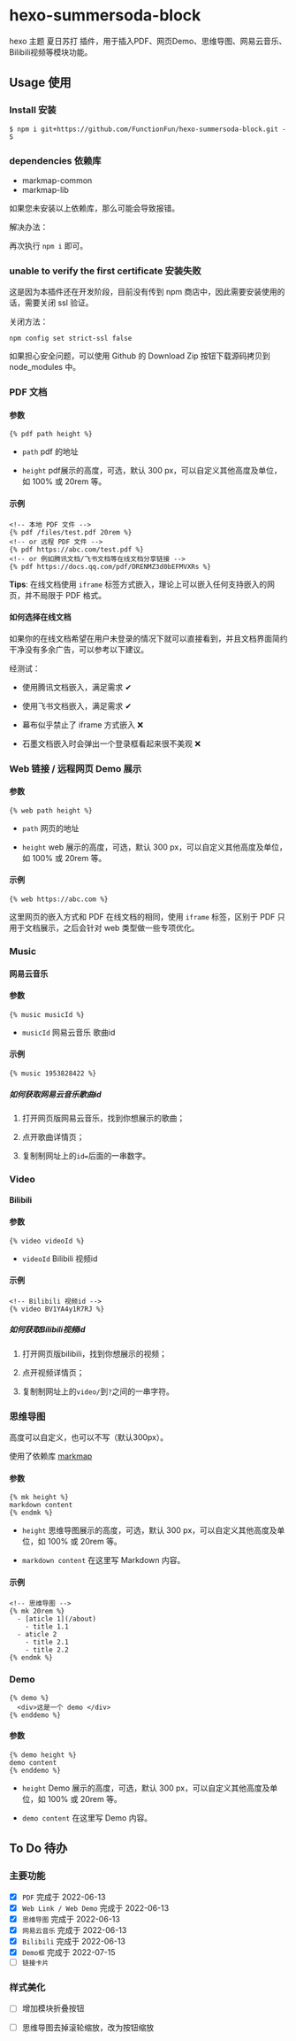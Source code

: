 # hexo-summersoda-block
hexo 主题 夏日苏打 插件，用于插入PDF、网页Demo、思维导图、网易云音乐、Bilibili视频等模块功能。

## Usage 使用

### Install 安装

```
$ npm i git+https://github.com/FunctionFun/hexo-summersoda-block.git -S
```

### dependencies 依赖库

- markmap-common
- markmap-lib

如果您未安装以上依赖库，那么可能会导致报错。

解决办法：

再次执行 `npm i` 即可。

### unable to verify the first certificate 安装失败

这是因为本插件还在开发阶段，目前没有传到 npm 商店中，因此需要安装使用的话，需要关闭 ssl 验证。

关闭方法：

```
npm config set strict-ssl false
```

如果担心安全问题，可以使用 Github 的 Download Zip 按钮下载源码拷贝到 node_modules 中。

### PDF 文档

#### 参数

```ejs
{% pdf path height %}
```

- `path` pdf 的地址

- `height` pdf展示的高度，可选，默认 300 px，可以自定义其他高度及单位，如 100% 或 20rem 等。

#### 示例

```ejs
<!-- 本地 PDF 文件 -->
{% pdf /files/test.pdf 20rem %}
<!-- or 远程 PDF 文件 -->
{% pdf https://abc.com/test.pdf %}
<!-- or 例如腾讯文档/飞书文档等在线文档分享链接 -->
{% pdf https://docs.qq.com/pdf/DRENMZ3d0bEFMVXRs %}
```

**Tips**: 在线文档使用 `iframe` 标签方式嵌入，理论上可以嵌入任何支持嵌入的网页，并不局限于 PDF 格式。

#### 如何选择在线文档

如果你的在线文档希望在用户未登录的情况下就可以直接看到，并且文档界面简约干净没有多余广告，可以参考以下建议。

经测试：

- 使用腾讯文档嵌入，满足需求 ✔

- 使用飞书文档嵌入，满足需求 ✔

- 幕布似乎禁止了 iframe 方式嵌入 ❌

- 石墨文档嵌入时会弹出一个登录框看起来很不美观 ❌

### Web 链接 / 远程网页 Demo 展示

#### 参数

```ejs
{% web path height %}
```

- `path` 网页的地址

- `height` web 展示的高度，可选，默认 300 px，可以自定义其他高度及单位，如 100% 或 20rem 等。

#### 示例

```ejs
{% web https://abc.com %}
```

这里网页的嵌入方式和 PDF 在线文档的相同，使用 `iframe` 标签，区别于 PDF 只用于文档展示，之后会针对 web 类型做一些专项优化。

### Music 

#### 网易云音乐

#### 参数

```ejs
{% music musicId %}
```

- `musicId` 网易云音乐 歌曲id

#### 示例

```ejs
{% music 1953828422 %}
```

##### 如何获取网易云音乐歌曲id

1. 打开网页版网易云音乐，找到你想展示的歌曲；

2. 点开歌曲详情页；

3. 复制制网址上的`id=`后面的一串数字。

### Video 

#### Bilibili

#### 参数

```ejs
{% video videoId %}
```

- `videoId` Bilibili 视频id

#### 示例

```ejs
<!-- Bilibili 视频id -->
{% video BV1YA4y1R7RJ %}
```

##### 如何获取Bilibili视频id

1. 打开网页版bilibili，找到你想展示的视频；

2. 点开视频详情页；

3. 复制制网址上的`video/`到`?`之间的一串字符。

### 思维导图

高度可以自定义，也可以不写（默认300px）。

使用了依赖库 [markmap](https://github.com/gera2ld/markmap)

#### 参数

```ejs
{% mk height %}
markdown content
{% endmk %}
```

- `height` 思维导图展示的高度，可选，默认 300 px，可以自定义其他高度及单位，如 100% 或 20rem 等。

- `markdown content` 在这里写 Markdown 内容。

#### 示例

```ejs
<!-- 思维导图 -->
{% mk 20rem %}
  - [aticle 1](/about)
    - title 1.1
  - aticle 2
    - title 2.1
    - title 2.2
{% endmk %}
```

### Demo

```ejs
{% demo %}
  <div>这是一个 demo </div>
{% enddemo %}
```

#### 参数

```ejs
{% demo height %}
demo content
{% enddemo %}
```

- `height` Demo 展示的高度，可选，默认 300 px，可以自定义其他高度及单位，如 100% 或 20rem 等。

- `demo content` 在这里写 Demo 内容。

## To Do 待办

### 主要功能

- [x] `PDF` 完成于 2022-06-13
- [x] `Web Link / Web Demo` 完成于 2022-06-13
- [x] `思维导图` 完成于 2022-06-13
- [x] `网易云音乐` 完成于 2022-06-13
- [x] `Bilibili` 完成于 2022-06-13
- [x] `Demo框` 完成于 2022-07-15
- [ ] `链接卡片`

### 样式美化

- [ ] 增加模块折叠按钮

- [ ] 思维导图去掉滚轮缩放，改为按钮缩放